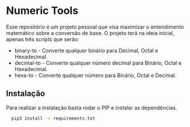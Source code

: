 
# Numeric Tools

Esse repositório é um projeto pessoal que visa maximizar o entendimento matemático sobre a conversão de base. O projeto terá na ideia inicial, apenas três scripts que serão:

- binary-to - Converte qualquer binário para Decimal, Octal e Hexadecimal. 
- decimal-to - Converte qualquer número decimal para Binário, Octal e Hexadecimal.
- hexa-to - Converte qualquer número para Binário, Octal e Decimal. 


## Instalação

Para realizar a instalação basta rodar o PIP e instalar as dependências. 

```bash
  pip3 install -r requirements.txt
```
